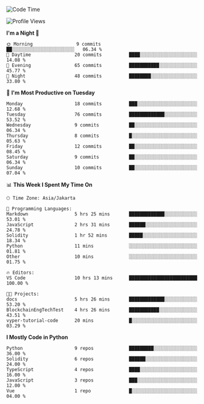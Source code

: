 <!--START_SECTION:waka-->
![Code Time](http://img.shields.io/badge/Code%20Time-1%2C503%20hrs%2053%20mins-blue)

![Profile Views](http://img.shields.io/badge/Profile%20Views-0-blue)

**I'm a Night 🦉** 

```text
🌞 Morning                9 commits           ██░░░░░░░░░░░░░░░░░░░░░░░   06.34 % 
🌆 Daytime                20 commits          ████░░░░░░░░░░░░░░░░░░░░░   14.08 % 
🌃 Evening                65 commits          ███████████░░░░░░░░░░░░░░   45.77 % 
🌙 Night                  48 commits          ████████░░░░░░░░░░░░░░░░░   33.80 % 
```
📅 **I'm Most Productive on Tuesday** 

```text
Monday                   18 commits          ███░░░░░░░░░░░░░░░░░░░░░░   12.68 % 
Tuesday                  76 commits          █████████████░░░░░░░░░░░░   53.52 % 
Wednesday                9 commits           ██░░░░░░░░░░░░░░░░░░░░░░░   06.34 % 
Thursday                 8 commits           █░░░░░░░░░░░░░░░░░░░░░░░░   05.63 % 
Friday                   12 commits          ██░░░░░░░░░░░░░░░░░░░░░░░   08.45 % 
Saturday                 9 commits           ██░░░░░░░░░░░░░░░░░░░░░░░   06.34 % 
Sunday                   10 commits          ██░░░░░░░░░░░░░░░░░░░░░░░   07.04 % 
```


📊 **This Week I Spent My Time On** 

```text
🕑︎ Time Zone: Asia/Jakarta

💬 Programming Languages: 
Markdown                 5 hrs 25 mins       █████████████░░░░░░░░░░░░   53.01 % 
JavaScript               2 hrs 31 mins       ██████░░░░░░░░░░░░░░░░░░░   24.78 % 
Solidity                 1 hr 52 mins        █████░░░░░░░░░░░░░░░░░░░░   18.34 % 
Python                   11 mins             ░░░░░░░░░░░░░░░░░░░░░░░░░   01.81 % 
Other                    10 mins             ░░░░░░░░░░░░░░░░░░░░░░░░░   01.75 % 

🔥 Editors: 
VS Code                  10 hrs 13 mins      █████████████████████████   100.00 % 

🐱‍💻 Projects: 
docs                     5 hrs 26 mins       █████████████░░░░░░░░░░░░   53.20 % 
BlockchainEngTechTest    4 hrs 26 mins       ███████████░░░░░░░░░░░░░░   43.51 % 
vyper-tutorial-code      20 mins             █░░░░░░░░░░░░░░░░░░░░░░░░   03.29 % 
```

**I Mostly Code in Python** 

```text
Python                   9 repos             █████████░░░░░░░░░░░░░░░░   36.00 % 
Solidity                 6 repos             ██████░░░░░░░░░░░░░░░░░░░   24.00 % 
TypeScript               4 repos             ████░░░░░░░░░░░░░░░░░░░░░   16.00 % 
JavaScript               3 repos             ███░░░░░░░░░░░░░░░░░░░░░░   12.00 % 
Vue                      1 repo              █░░░░░░░░░░░░░░░░░░░░░░░░   04.00 % 
```




<!--END_SECTION:waka-->
